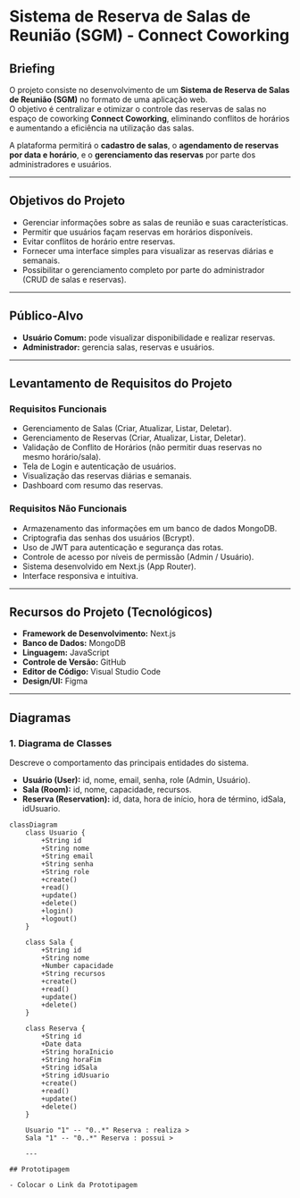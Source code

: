 # Sistema de Reserva de Salas de Reunião (SGM) - Connect Coworking

## Briefing
O projeto consiste no desenvolvimento de um **Sistema de Reserva de Salas de Reunião (SGM)** no formato de uma aplicação web.  
O objetivo é centralizar e otimizar o controle das reservas de salas no espaço de coworking **Connect Coworking**, eliminando conflitos de horários e aumentando a eficiência na utilização das salas.

A plataforma permitirá o **cadastro de salas**, o **agendamento de reservas por data e horário**, e o **gerenciamento das reservas** por parte dos administradores e usuários.

---

## Objetivos do Projeto
- Gerenciar informações sobre as salas de reunião e suas características.  
- Permitir que usuários façam reservas em horários disponíveis.  
- Evitar conflitos de horário entre reservas.  
- Fornecer uma interface simples para visualizar as reservas diárias e semanais.  
- Possibilitar o gerenciamento completo por parte do administrador (CRUD de salas e reservas).

---

## Público-Alvo
- **Usuário Comum:** pode visualizar disponibilidade e realizar reservas.  
- **Administrador:** gerencia salas, reservas e usuários.  

---

## Levantamento de Requisitos do Projeto

### Requisitos Funcionais
- Gerenciamento de Salas (Criar, Atualizar, Listar, Deletar).  
- Gerenciamento de Reservas (Criar, Atualizar, Listar, Deletar).  
- Validação de Conflito de Horários (não permitir duas reservas no mesmo horário/sala).  
- Tela de Login e autenticação de usuários.  
- Visualização das reservas diárias e semanais.  
- Dashboard com resumo das reservas.

### Requisitos Não Funcionais
- Armazenamento das informações em um banco de dados MongoDB.  
- Criptografia das senhas dos usuários (Bcrypt).  
- Uso de JWT para autenticação e segurança das rotas.  
- Controle de acesso por níveis de permissão (Admin / Usuário).  
- Sistema desenvolvido em Next.js (App Router).  
- Interface responsiva e intuitiva.

---

## Recursos do Projeto (Tecnológicos)
- **Framework de Desenvolvimento:** Next.js  
- **Banco de Dados:** MongoDB  
- **Linguagem:** JavaScript  
- **Controle de Versão:** GitHub  
- **Editor de Código:** Visual Studio Code  
- **Design/UI:** Figma  

---

## Diagramas

### 1. Diagrama de Classes
Descreve o comportamento das principais entidades do sistema.

- **Usuário (User):** id, nome, email, senha, role (Admin, Usuário).  
- **Sala (Room):** id, nome, capacidade, recursos.  
- **Reserva (Reservation):** id, data, hora de início, hora de término, idSala, idUsuario.  

```mermaid
classDiagram
    class Usuario {
        +String id
        +String nome
        +String email
        +String senha
        +String role
        +create()
        +read()
        +update()
        +delete()
        +login()
        +logout()
    }

    class Sala {
        +String id
        +String nome
        +Number capacidade
        +String recursos
        +create()
        +read()
        +update()
        +delete()
    }

    class Reserva {
        +String id
        +Date data
        +String horaInicio
        +String horaFim
        +String idSala
        +String idUsuario
        +create()
        +read()
        +update()
        +delete()
    }

    Usuario "1" -- "0..*" Reserva : realiza >
    Sala "1" -- "0..*" Reserva : possui >

    ---

## Prototipagem

- Colocar o Link da Prototipagem